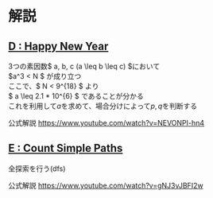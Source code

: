 # 解説
## [D : Happy New Year](https://atcoder.jp/contests/abc284/tasks/abc284_d)

3つの素因数$ a, b, c (a \leq b \leq c) $において<br>
$a^3 < N $  が成り立つ<br>
ここで、$ N < 9^{18} $  より<br>
$ a \leq 2.1 * 10^{6} $  であることが分かる<br>
これを利用して$a$を求めて、場合分けによって$p, q$を判断する


公式解説
https://www.youtube.com/watch?v=NEVONPI-hn4

## [E : Count Simple Paths](https://atcoder.jp/contests/abc284/tasks/abc284_e)

全探索を行う(dfs)

公式解説
https://www.youtube.com/watch?v=gNJ3vJBFI2w